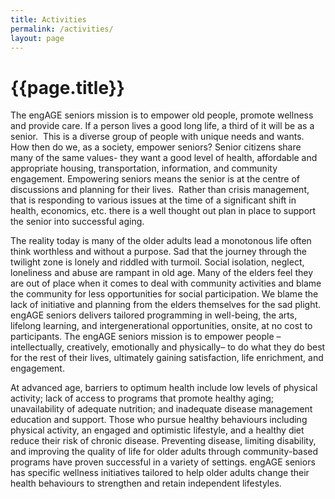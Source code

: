 ```yaml
---
title: Activities
permalink: /activities/
layout: page
---
```


<h1 class="page-title">{{page.title}}</h1>

The engAGE seniors mission is to empower old people, promote wellness and provide care. If a person lives a good long life, a third of it will be as a senior.  This is a diverse group of people with unique needs and wants.  How then do we, as a society, empower seniors? Senior citizens share many of the same values- they want a good level of health, affordable and appropriate housing, transportation, information, and community engagement. Empowering seniors means the senior is at the centre of discussions and planning for their lives.  Rather than crisis management, that is responding to various issues at the time of a significant shift in health, economics, etc. there is a well thought out plan in place to support the senior into successful aging. 

The reality today is many of the older adults lead a monotonous life often think worthless and without a purpose. Sad that the journey through the twilight zone is lonely and riddled with turmoil. Social isolation, neglect, loneliness and abuse are rampant in old age. Many of the elders feel they are out of place when it comes to deal with community activities and blame the community for less opportunities for social participation. We blame the lack of initiative and planning from the elders themselves for the sad plight. engAGE seniors delivers tailored programming in well-being, the arts, lifelong learning, and intergenerational opportunities, onsite, at no cost to participants.  The engAGE seniors mission is to empower people – intellectually, creatively, emotionally and physically– to do what they do best for the rest of their lives, ultimately gaining satisfaction, life enrichment, and engagement. 

At advanced age, barriers to optimum health include low levels of physical activity; lack of access to programs that promote healthy aging; unavailability of adequate nutrition; and inadequate disease management education and support. Those who pursue healthy behaviours including physical activity, an engaged and optimistic lifestyle, and a healthy diet reduce their risk of chronic disease. Preventing disease, limiting disability, and improving the quality of life for older adults through community-based programs have proven successful in a variety of settings. engAGE seniors has specific wellness initiatives tailored to help older adults change their health behaviours to strengthen and retain independent lifestyles.